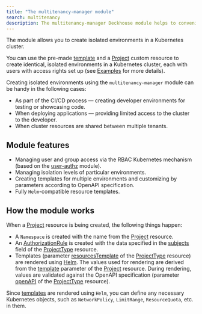 ```yaml
---
title: "The multitenancy-manager module"
search: multitenancy
description: The multitenancy-manager Deckhouse module helps to conveniently create templated environments in a Kubernetes cluster using Custom Resources. Rendering environment templates with Helm makes it possible to use any Kubernetes objects in an environment template.   
---
```


The module allows you to create isolated environments in a Kubernetes cluster.

You can use the pre-made [template](cr.html#projecttype) and a [Project](cr.html#project) custom resource to create identical, isolated environments in a Kubernetes cluster, each with users with access rights set up (see [Examples](usage.html) for more details).

Creating isolated environments using the `multitenancy-manager` module can be handy in the following cases:
- As part of the CI/CD process — creating developer environments for testing or showcasing code.
- When deploying applications — providing limited access to the cluster to the developer.
- When cluster resources are shared between multiple tenants.

## Module features

- Managing user and group access via the RBAC Kubernetes mechanism (based on the [user-authz](../140-user-authz/) module).
- Managing isolation levels of particular environments.
- Creating templates for multiple environments and customizing by parameters according to OpenAPI specification.
- Fully `Helm`-compatible resource templates.

## How the module works

When a [Project](cr.html#project) resource is being created, the following things happen:
- A `Namespace` is created with the name from the [Project](cr.html#project) resource.
- An [AuthorizationRule](../140-user-authz/cr.html#authorizationrule) is created with the data specified in the [subjects](cr.htlm#projecttype-v1alpha1-spec-subjects) field of the [ProjectType](cr.htlm#projecttype) resource.
- Templates (parameter [resourcesTemplate](cr.htlm#projecttype-v1alpha1-spec-resourcestemplate) of the [ProjectType](cr.htlm#projecttype) resource) are rendered using [Helm](https://helm.sh/docs/). The values used for rendering are derived from the [template](cr.htlm#project-v1alpha1-spec-template) parameter of the [Project](cr.html#project) resource. During rendering, values are validated against the OpenAPI specification (parameter [openAPI](cr.htlm#projecttype-v1alpha1-spec-openapi) of the [ProjectType](cr.htlm#projecttype) resource).

Since [templates](cr.htlm#projecttype-v1alpha1-spec-resourcestemplate) are rendered using `Helm`, you can define any necessary Kubernetes objects, such as `NetworkPolicy`, `LimitRange`, `ResourceQuota`, etc. in them.
